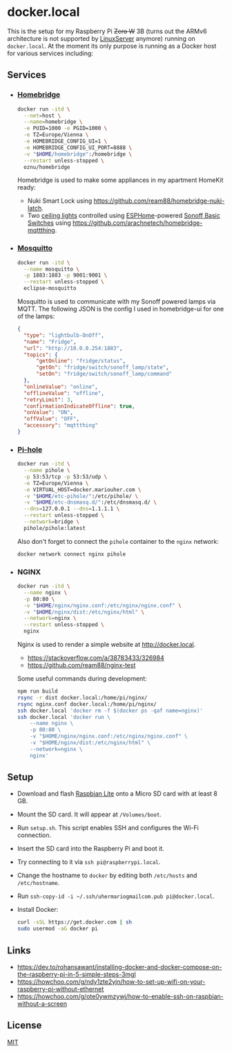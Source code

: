 # docker.local

This is the setup for my Raspberry Pi ~~Zero W~~ 3B (turns out the ARMv6
architecture is not supported by [LinuxServer](https://linuxserver.io) anymore)
running on `docker.local`. At the moment its only purpose is running as a Docker
host for various services including:

## Services

- ### [Homebridge](https://github.com/oznu/docker-homebridge)

  ```sh
  docker run -itd \
    --net=host \
    --name=homebridge \
    -e PUID=1000 -e PGID=1000 \
    -e TZ=Europe/Vienna \
    -e HOMEBRIDGE_CONFIG_UI=1 \
    -e HOMEBRIDGE_CONFIG_UI_PORT=8888 \
    -v "$HOME/homebridge":/homebridge \
    --restart unless-stopped \
    oznu/homebridge
  ```

  Homebridge is used to make some appliances in my apartment HomeKit ready:

  - Nuki Smart Lock using <https://github.com/ream88/homebridge-nuki-latch>.
  - Two [ceiling lights](https://amzn.to/3iQLGHk) controlled using
    [ESPHome](https://esphome.io)-powered [Sonoff Basic
    Switches](https://amzn.to/3mHHUSV) using
    <https://github.com/arachnetech/homebridge-mqttthing>.

- ### [Mosquitto](https://mosquitto.org)

  ```sh
  docker run -itd \
    --name mosquitto \
    -p 1883:1883 -p 9001:9001 \
    --restart unless-stopped \
    eclipse-mosquitto
  ```

  Mosquitto is used to communicate with my Sonoff powered lamps via MQTT. The
  following JSON is the config I used in homebridge-ui for one of the lamps:

  ```json
  {
    "type": "lightbulb-OnOff",
    "name": "Fridge",
    "url": "http://10.0.0.254:1883",
    "topics": {
        "getOnline": "fridge/status",
        "getOn": "fridge/switch/sonoff_lamp/state",
        "setOn": "fridge/switch/sonoff_lamp/command"
    },
    "onlineValue": "online",
    "offlineValue": "offline",
    "retryLimit": 3,
    "confirmationIndicateOffline": true,
    "onValue": "ON",
    "offValue": "OFF",
    "accessory": "mqttthing"
  }
  ```

- ### [Pi-hole](https://pi-hole.net)

  ```sh
  docker run -itd \
    --name pihole \
    -p 53:53/tcp -p 53:53/udp \
    -e TZ=Europe/Vienna \
    -e VIRTUAL_HOST=docker.mariouher.com \
    -v "$HOME/etc-pihole/":/etc/pihole/ \
    -v "$HOME/etc-dnsmasq.d/":/etc/dnsmasq.d/ \
    --dns=127.0.0.1 --dns=1.1.1.1 \
    --restart unless-stopped \
    --network=bridge \
    pihole/pihole:latest
  ```
  
  Also don't forget to connect the `pihole` container to the `nginx` network:
  
  ```sh
  docker network connect nginx pihole
  ```

- ### NGINX

  ```sh
  docker run -itd \
    --name nginx \
    -p 80:80 \
    -v "$HOME/nginx/nginx.conf:/etc/nginx/nginx.conf" \
    -v "$HOME/nginx/dist:/etc/nginx/html" \
    --network=nginx \
    --restart unless-stopped \
    nginx
  ```

  Nginx is used to render a simple website at <http://docker.local>.

  - <https://stackoverflow.com/a/38783433/326984>
  - <https://github.com/ream88/nginx-test>

  Some useful commands during development:

  ```sh
  npm run build
  rsync -r dist docker.local:/home/pi/nginx/
  rsync nginx.conf docker.local:/home/pi/nginx/
  ssh docker.local 'docker rm -f $(docker ps -qaf name=nginx)'
  ssh docker.local 'docker run \
      --name nginx \
      -p 80:80 \
      -v "$HOME/nginx/nginx.conf:/etc/nginx/nginx.conf" \
      -v "$HOME/nginx/dist:/etc/nginx/html" \
      --network=nginx \
      nginx'
  ```

## Setup

- Download and flash [Raspbian Lite](https://www.raspberrypi.org/downloads/raspbian/) onto a Micro SD card with at least 8 GB.
- Mount the SD card. It will appear at `/Volumes/boot`.
- Run `setup.sh`. This script enables SSH and configures the Wi-Fi connection.
- Insert the SD card into the Raspberry Pi and boot it.
- Try connecting to it via `ssh pi@raspberrypi.local`.
- Change the hostname to `docker` by editing both `/etc/hosts` and `/etc/hostname`.
- Run `ssh-copy-id -i ~/.ssh/uhermariogmailcom.pub pi@docker.local`.
- Install Docker:

  ```sh
  curl -sSL https://get.docker.com | sh
  sudo usermod -aG docker pi
  ```

## Links

- <https://dev.to/rohansawant/installing-docker-and-docker-compose-on-the-raspberry-pi-in-5-simple-steps-3mgl>
- <https://howchoo.com/g/ndy1zte2yjn/how-to-set-up-wifi-on-your-raspberry-pi-without-ethernet>
- <https://howchoo.com/g/ote0ywmzywj/how-to-enable-ssh-on-raspbian-without-a-screen>

## License

[MIT](LICENSE.md)
